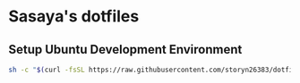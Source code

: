 # Sasaya's dotfiles

## Setup Ubuntu Development Environment

```bash
sh -c "$(curl -fsSL https://raw.githubusercontent.com/storyn26383/dotfiles/ubuntu/setup.sh)"
```
